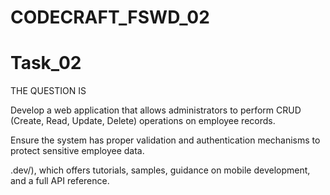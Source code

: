 # CODECRAFT_FSWD_02

# Task_02
THE QUESTION IS

Develop a web application that allows administrators to perform CRUD (Create, Read, Update, Delete) operations on employee records.

Ensure the system has proper validation and authentication mechanisms to protect sensitive employee data.



.dev/), which offers tutorials,
samples, guidance on mobile development, and a full API reference.
